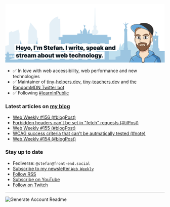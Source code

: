 <img alt="Heyo, I'm Stefan. I write and speak about web technology." src="https://raw.githubusercontent.com/stefanjudis/stefanjudis/main/screenshot.png">

- ✅ In love with web accessibility, web performance and new technologies
- ✅ Maintainer of [tiny-helpers.dev](https://tiny-helpers.dev), [tiny-teachers.dev](https://tiny-teachers.dev/) and [the RandomMDN Twitter bot](https://twitter.com/randomMDN)
- ✅ Following [#learnInPublic](https://www.stefanjudis.com/today-i-learned/)
### Latest articles on [my blog](https://www.stefanjudis.com)

<!-- BLOG-POST-LIST:START -->
- [Web Weekly #156 &lpar;#blogPost&rpar;](https://www.stefanjudis.com/blog/web-weekly-156/)
- [Forbidden headers can&#39;t be set in &quot;fetch&quot; requests &lpar;#tilPost&rpar;](https://www.stefanjudis.com/today-i-learned/forbidden-headers-cant-be-set-in-fetch-requests/)
- [Web Weekly #155 &lpar;#blogPost&rpar;](https://www.stefanjudis.com/blog/web-weekly-155/)
- [WCAG success criteria that can&#39;t be autmatically tested &lpar;#note&rpar;](https://www.stefanjudis.com/notes/wcag-success-criteria-that-cant-be-autmatically-tested/)
- [Web Weekly #154 &lpar;#blogPost&rpar;](https://www.stefanjudis.com/blog/web-weekly-154/)
<!-- BLOG-POST-LIST:END -->

### Stay up to date

- Fediverse: `@stefan@front-end.social`
- [Subscribe to my newsletter `Web Weekly`](https://webweekly.email/)
- [Follow RSS](https://www.stefanjudis.com/feeds/)
- [Subscribe on YouTube](https://youtube.com/c/stefanjudis)
- [Follow on Twitch](https://www.twitch.tv/stefanjudis)

---

![Generate Account Readme](https://github.com/stefanjudis/stefanjudis/workflows/Generate%20Account%20Readme/badge.svg)
